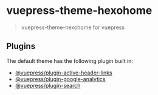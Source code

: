 # vuepress-theme-hexohome

> vuepress-theme-hexohome for vuepress

## Plugins

The default theme has the following plugin built in:

- [@vuepress/plugin-active-header-links](https://github.com/vuejs/vuepress/tree/master/packages/@vuepress/plugin-active-header-links)
- [@vuepress/plugin-google-analytics](https://github.com/vuejs/vuepress/tree/master/packages/%40vuepress/plugin-google-analytics)
- [@vuepress/plugin-search](https://github.com/vuejs/vuepress/tree/master/packages/%40vuepress/plugin-search)
